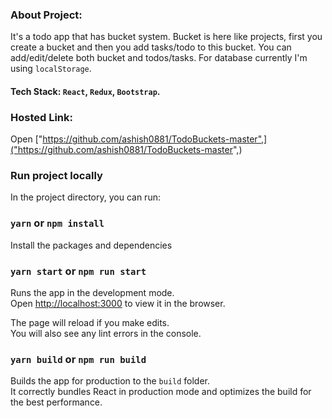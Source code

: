### About Project:

It's a todo app that has bucket system. Bucket is here like projects, first you create a bucket and then you add tasks/todo to this bucket. You can add/edit/delete both bucket and todos/tasks. For database currently I'm using `localStorage`.

#### Tech Stack: `React`, `Redux`, `Bootstrap`.

### Hosted Link:

Open ["https://github.com/ashish0881/TodoBuckets-master",]("https://github.com/ashish0881/TodoBuckets-master",)

### Run project locally

In the project directory, you can run:

### `yarn` or `npm install`

Install the packages and dependencies

### `yarn start` or `npm run start`

Runs the app in the development mode.<br />
Open [http://localhost:3000](http://localhost:3000) to view it in the browser.

The page will reload if you make edits.<br />
You will also see any lint errors in the console.

### `yarn build` or `npm run build`

Builds the app for production to the `build` folder.<br />
It correctly bundles React in production mode and optimizes the build for the best performance.
